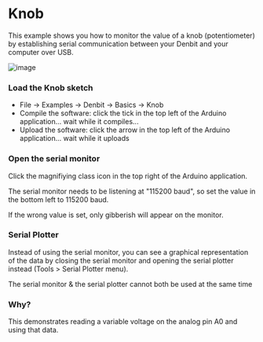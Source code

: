 # Knob

This example shows you how to monitor the value of a knob (potentiometer) by establishing serial communication 
between your Denbit and your computer over USB. 

![image](https://raw.githubusercontent.com/theapi/denbit/master/docs/potentiometer_bb.png)

### Load the Knob sketch
- File -> Examples -> Denbit -> Basics -> Knob
- Compile the software: click the tick in the top left of the Arduino application... wait while it compiles...
- Upload the software: click the arrow in the top left of the Arduino application... wait while it uploads
 
### Open the serial monitor
Click the magnifiying class icon in the top right of the Arduino application.
  
The serial monitor needs to be listening at "115200 baud", 
so set the value in the bottom left to 115200 baud.

If the wrong value is set, only gibberish will appear on the monitor. 

### Serial Plotter
Instead of using the serial monitor, you can see a graphical representation of the data by closing the serial monitor
and opening the serial plotter instead (Tools > Serial Plotter menu). 

The serial monitor & the serial plotter cannot both be used at the same time

### Why?
This demonstrates reading a variable voltage on the analog pin A0 and using that data.

